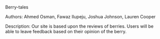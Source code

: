 Berry-tales

Authors: Ahmed Osman, Fawaz Ilupeju, Joshua Johnson, Lauren Cooper

Description: Our site is based upon the reviews of berries. Users will be able to leave feedback based on their opinion of the berry.  